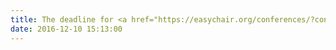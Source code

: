 ```yaml
---
title: The deadline for <a href="https://easychair.org/conferences/?conf=iwsc2017">submitting your abstracts</a> has been extended until Monday (12/12 AoE)
date: 2016-12-10 15:13:00
---
```

